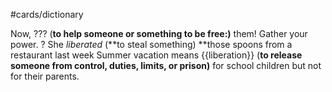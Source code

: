 #cards/dictionary 

Now, ??? (**to help someone or something to be free:)** them! Gather your power.
?
She  _liberated_  (**to steal something) **those spoons from a restaurant last week
Summer vacation means {{liberation}} (**to release someone from control, duties, limits, or prison)** for school children but not for their parents. <!--SR:!2024-01-01,4,270-->